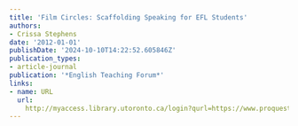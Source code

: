 ```yaml
---
title: 'Film Circles: Scaffolding Speaking for EFL Students'
authors:
- Crissa Stephens
date: '2012-01-01'
publishDate: '2024-10-10T14:22:52.605846Z'
publication_types:
- article-journal
publication: '*English Teaching Forum*'
links:
- name: URL
  url: 
    http://myaccess.library.utoronto.ca/login?qurl=https://www.proquest.com/docview/1238188616?accountid=14771&bdid=38382&_bd=sgPZ5SLjwB%2Fb01PjBFiplt3LE4o%3D
---
```

